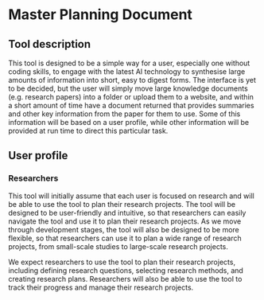 # Master Planning Document

## Tool description

This tool is designed to be a simple way for a user, especially one without coding skills, to engage with the latest AI technology to synthesise large amounts of information into short, easy to digest forms. The interface is yet to be decided, but the user will simply move large knowledge documents (e.g. research papers) into a folder or upload them to a website, and within a short amount of time have a document returned that provides summaries and other key information from the paper for them to use. Some of this information will be based on a user profile, while other information will be provided at run time to direct this particular task.

## User profile

### Researchers

This tool will initially assume that each user is focused on research and will be able to use the tool to plan their research projects. The tool will be designed to be user-friendly and intuitive, so that researchers can easily navigate the tool and use it to plan their research projects.
As we move through development stages, the tool will also be designed to be more flexible, so that researchers can use it to plan a wide range of research projects, from small-scale studies to large-scale research projects.

We expect researchers to use the tool to plan their research projects, including defining research questions, selecting research methods, and creating research plans. Researchers will also be able to use the tool to track their progress and manage their research projects.
